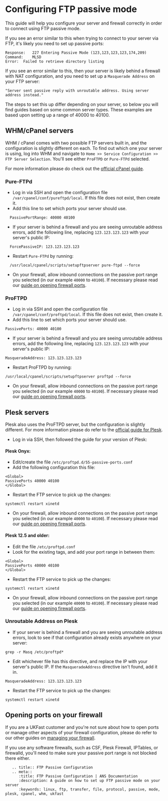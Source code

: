 # Configuring FTP passive mode

This guide will help you configure your server and firewall correctly in order to connect using FTP passive mode.

If you see an error similar to this when trying to connect to your server via FTP, it's likely you need to set up passive ports:

```console
Response:   227 Entering Passive Mode (123,123,123,123,174,209)
Command:    MLSD
Error:  Failed to retrieve directory listing
```

If you see an error similar to this, then your server is likely behind a firewall with NAT configuration, and you need to set up a `Masquerade Address` on your FTP server:

```console
"Server sent passive reply with unroutable address. Using server address instead."
```

The steps to set this up differ depending on your server, so below you will find guides based on some common server types. These examples are based upon setting up a range of 40000 to 40100.

## WHM/cPanel servers

WHM / cPanel comes with two possible FTP servers built in, and the configuration is slightly different on each. To find out which one your server is using, log into WHM and navigate to `Home >> Service Configuration >> FTP Server Selection`. You'll see either `ProFTPD` or `Pure-FTPd` selected.

For more information please do check out the [official cPanel guide](https://documentation.cpanel.net/display/CKB/How+to+Enable+FTP+Passive+Mode).

### Pure-FTPd

- Log in via SSH and open the configuration file `/var/cpanel/conf/pureftpd/local`. If this file does not exist, then create it.
- Add this line to set which ports your server should use.

```console
  PassivePortRange: 40000 40100
```

- If your server is behind a firewall and you are seeing unroutable address errors, add the following line, replacing `123.123.123.123` with your server's public IP:

```console
  ForcePassiveIP: 123.123.123.123
```

- Restart `Pure-FTPd` by running:

```console
  /usr/local/cpanel/scripts/setupftpserver pure-ftpd --force
```

- On your firewall, allow inbound connections on the passive port range you selected (in our example `40000` to `40100`).  If necessary please read our [guide on opening firewall ports](/network/firewalls/index).


### ProFTPD

- Log in via SSH and open the configuration file `/var/cpanel/conf/proftpd/local`. If this file does not exist, then create it.
- Add this line to set which ports your server should use.

```console
PassivePorts: 40000 40100
```

- If your server is behind a firewall and you are seeing unroutable address errors, add the following line, replacing `123.123.123.123` with your server's public IP:

```console
MasqueradeAddress: 123.123.123.123
```

- Restart ProFTPD by running:

```console
/usr/local/cpanel/scripts/setupftpserver proftpd --force
```

- On your firewall, allow inbound connections on the passive port range you selected (in our example `40000` to `40100`).  If necessary please read our [guide on opening firewall ports](/network/firewalls/index).

## Plesk servers

Plesk also uses the ProFTPD server, but the configuration is slightly different. For more information please do refer to the [official guide for Plesk](https://support.plesk.com/hc/en-us/articles/213902285-How-to-configure-passive-ports-range-for-ProFTPd-on-a-server-behind-a-firewall-).

- Log in via SSH, then followed the guide for your version of Plesk:

#### Plesk Onyx:

- Edit/create the file `/etc/proftpd.d/55-passive-ports.conf`
- Add the following configuration this file:

```console
<Global>
PassivePorts 40000 40100
</Global>
```

- Restart the FTP service to pick up the changes:

```console
systemctl restart xinetd
```

- On your firewall, allow inbound connections on the passive port range you selected (in our example `40000` to `40100`).  If necessary please read our [guide on opening firewall ports](/network/firewalls/index).

#### Plesk 12.5 and older:

- Edit the file `/etc/proftpd.conf`
- Look for the existing <Global> tags, and add your port range in between them:

```console
<Global>
PassivePorts 40000 40100
</Global>
```

- Restart the FTP service to pick up the changes:

```console
systemctl restart xinetd
```

- On your firewall, allow inbound connections on the passive port range you selected (in our example `40000` to `40100`).  If necessary please read our [guide on opening firewall ports](/network/firewalls/index).

### Unroutable Address on Plesk

- If your server is behind a firewall and you are seeing unroutable address errors, look to see if that configuration already exists anywhere on your server:

```console
grep -r Masq /etc/proftpd*
```

- Edit whichever file has this directive, and replace the IP with your server's public IP. If the `MasqueradeAddress` directive isn't found, add it in.

```console
MasqueradeAddress: 123.123.123.123
```

- Restart the FTP service to pick up the changes:

```console
systemctl restart xinetd
```

## Opening ports on your firewall

If you are a UKFast customer and you're not sure about how to open ports or manage other aspects of your firewall configuration, please do refer to our other guides on [managing your firewall](/network/firewalls/index).

If you use any software firewalls, such as CSF, Plesk Firewall, IPTables, or firewalld, you'll need to make sure your passive port range is not blocked there either.

```eval_rst
   .. title:: FTP Passive Configuration
   .. meta::
      :title: FTP Passive Configuration | ANS Documentation
      :description: A guide on how to set up FTP passive mode on your server
      :keywords: linux, ftp, transfer, file, protocol, passive, mode, plesk, cpanel, whm, ukfast
```
